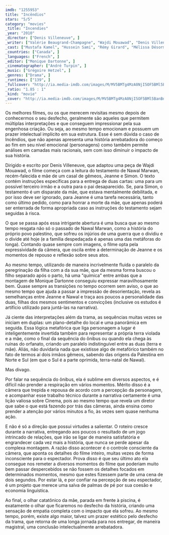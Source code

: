 ```yaml
---
imdb: "1255953"
title: "Incêndios"
stars: "5/5"
category: "movies"
_title: "Incendies"
_year: "2010"
_director: ["Denis Villeneuve", ]
_writer: ["Valérie Beaugrand-Champagne", "Wajdi Mouawad", "Denis Villeneuve", ]
_cast: ["Mustafa Kamel", "Hussein Sami", "Rémy Girard", "Mélissa Désormeaux-Poulin", "Maxim Gaudette", "Dominique Briand", "Lubna Azabal", "Frédéric Paquet", "Hamed Najem", ]
_countries: ["Canada", ]
_languages: ["French", ]
_editor: ["Monique Dartonne", ]
_cinematographer: ["André Turpin", ]
_music: ["Grégoire Hetzel", ]
_genres: ["Drama", ]
_runtimes: ["139", ]
_fullcover: "http://ia.media-imdb.com/images/M/MV5BMTg4MzA0NjI5OF5BMl5BanBnXkFtZTcwNTUwMzQzNg@@.jpg"
_ratio: "1.85 : 1"
_kind: "movie"
_cover: "http://ia.media-imdb.com/images/M/MV5BMTg4MzA0NjI5OF5BMl5BanBnXkFtZTcwNTUwMzQzNg@@._V1._SX99_SY140_.jpg"
---
```



Os melhores filmes, ou os que merecem revisitas mesmo depois de conhecermos o seu desfecho, geralmente são aqueles que permitem múltiplas interpretações e que conseguem impressionar pela sua engenhosa criação. Ou seja, ao mesmo tempo emocionam e possuem um prazer intelectual implícito em sua estrutura. Esse é sem dúvida o caso de Incêndios, que não apenas apresenta uma história arrebatadora do começo ao fim em seu nível emocional (personagens) como também permite análises em camadas mais racionais, sem com isso diminuir o impacto de sua história.

Dirigido e escrito por Denis Villeneuve, que adaptou uma peça de Wajdi Mouawad, o filme começa com a leitura do testamento de Nawal Marwan, recém-falecida e mãe de um casal de gêmeos, Jeanne e Simon. O texto contém instruções específicas para a entrega de duas cartas: uma para um possível terceiro irmão e a outra para o pai desaparecido. Se, para Simon, o testamento é um disparate da mãe, que estava mentalmente debilitada, e por isso deve ser ignorado, para Jeanne é uma tarefa necessária, tanto como último pedido, como para honrar a morte da mãe, que apenas poderá ser enterrada de forma apropriada caso as instruções do testamento sejam seguidas à risca.

O que se passa após essa intrigante abertura é uma busca que ao mesmo tempo resgata não só o passado de Nawal Marwan, como a história do próprio povo palestino, que sofreu os injúrios de uma guerra que o dividiu e o divide até hoje (e a família despedaçada é apenas uma das metáforas do longa). Contando quase sempre com imagens, o filme opta pela expressividade da câmera, que oscila entre a determinação de Jeanne e os momentos de repouso e reflexão sobre seus atos.

Ao mesmo tempo, utilizando de maneira incrivelmente fluida o paralelo da peregrinação da filha com a da sua mãe, que da mesma forma buscou o filho separado após o parto, há uma "química" entre ambas que a montagem de Monique Dartonne conseguiu expressar maravilhosamente bem. Quase sempre as transições no tempo ocorrem sem aviso, o que ao mesmo tempo que ajuda a passar a impressão de desorientação, revela as semelhanças entre Jeanne e Nawal e traça aos poucos a personalidade das duas, filhas dos mesmos sentimentos e convicções (inclusive os estudos é artifício utilizado para juntá-las na narrativa).

Já ciente das interpretações além da trama, as sequências muitas vezes se iniciam em duplas: um plano-detalhe do local e uma panorâmica em seguida. Essa lógica metafórica que liga personagem a lugar é inteligentemente invertida também para representar a própria terra violada e a mãe, como o final da sequência do ônibus ou quando ela chega às ruínas do orfanato, criando um paralelo indistinguível entre as duas (terra e mãe). Aliás, não duvidaria nada que existisse algo de metafórico também no fato de termos aí dois irmãos gêmeos, sabendo das origens da Palestina em Norte e Sul (em que o Sul é a parte oprimida, terra-natal de Nawal).

Mas divago.

Por falar na sequência do ônibus, ela é sublime em diversos aspectos, e é difícil não prender a respiração em vários momentos. Mérito disso é a câmera que trepida e repousa de acordo com a percepção da personagem, e acompanhar esse trabalho técnico durante a narrativa certamente é uma lição valiosa sobre Cinema, pois ao mesmo tempo que revela um diretor que sabe o que está fazendo por trás das câmeras, ainda ensina como prender a atenção por vários minutos a fio, às vezes sem quase nenhuma ação.

E não é só a direção que possui virtudes a salientar. O roteiro cresce durante a narrativa, entregando aos poucos o resultado de um jogo intrincado de relações, que irão se ligar de maneira satisfatória e engrandecer cada vez mais a história, que nunca se perde apesar da complexa montagem. A razão disso acontecer é o controle consciente da câmera, que aponta os detalhes do filme inteiro, muitas vezes de forma inconsciente para o espectador. Prova disso é que seu último ato ela consegue nos remeter a diversos momentos do filme que poderiam muito bem passar despercebidos se não fossem os detalhes focados em determinados momentos, mesmo que estes fizessem parte de uma cena de dois segundos. Por estar lá, e por confiar na percepção de seu espectador, é um projeto que merece uma salva de palmas de pé por sua coesão e economia linguística.

Ao final, o olhar catatônico da mâe, parada em frente à piscina, é exatamente o olhar que ficaremos no desfecho da história, criando uma sensação de empatia completa com o impacto que ela sofreu. Ao mesmo tempo, porém, existe algo maior, talvez um prazer estético pelo desfecho da trama, que retorna de uma longa jornada para nos entregar, de maneira magistral, uma conclusão intelectualmente arrebatadora.

